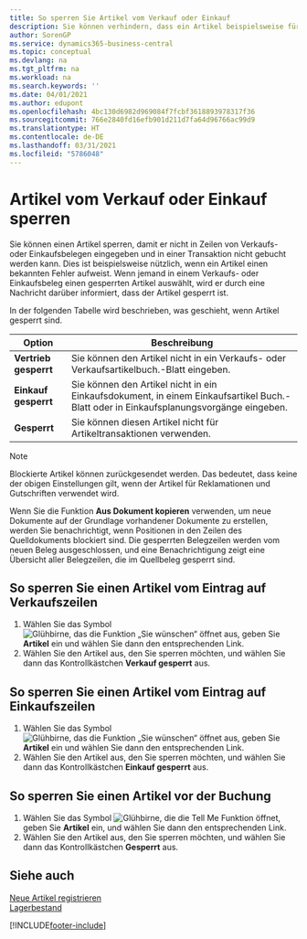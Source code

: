 ```yaml
---
title: So sperren Sie Artikel vom Verkauf oder Einkauf
description: Sie können verhindern, dass ein Artikel beispielsweise für Verkaufs- oder Einkaufsbelege verwendet wird.
author: SorenGP
ms.service: dynamics365-business-central
ms.topic: conceptual
ms.devlang: na
ms.tgt_pltfrm: na
ms.workload: na
ms.search.keywords: ''
ms.date: 04/01/2021
ms.author: edupont
ms.openlocfilehash: 4bc130d6982d969084f7fcbf3618893978317f36
ms.sourcegitcommit: 766e2840fd16efb901d211d7fa64d96766ac99d9
ms.translationtype: HT
ms.contentlocale: de-DE
ms.lasthandoff: 03/31/2021
ms.locfileid: "5786048"
---
```

# <a name="block-items-from-sales-or-purchasing"></a>Artikel vom Verkauf oder Einkauf sperren
Sie können einen Artikel sperren, damit er nicht in Zeilen von Verkaufs- oder Einkaufsbelegen eingegeben und in einer Transaktion nicht gebucht werden kann. Dies ist beispielsweise nützlich, wenn ein Artikel einen bekannten Fehler aufweist. Wenn jemand in einem Verkaufs- oder Einkaufsbeleg einen gesperrten Artikel auswählt, wird er durch eine Nachricht darüber informiert, dass der Artikel gesperrt ist.

In der folgenden Tabelle wird beschrieben, was geschieht, wenn Artikel gesperrt sind.  

|Option|Beschreibung|  
|--------------------|------------|  
|**Vertrieb gesperrt**|Sie können den Artikel nicht in ein Verkaufs- oder Verkaufsartikelbuch.-Blatt eingeben.|  
|**Einkauf gesperrt**|Sie können den Artikel nicht in ein Einkaufsdokument, in einem Einkaufsartikel Buch.-Blatt oder in Einkaufsplanungsvorgänge eingeben.|  
|**Gesperrt**|Sie können diesen Artikel nicht für Artikeltransaktionen verwenden.|  

> [!NOTE]
> Blockierte Artikel können zurückgesendet werden. Das bedeutet, dass keine der obigen Einstellungen gilt, wenn der Artikel für Reklamationen und Gutschriften verwendet wird.

Wenn Sie die Funktion **Aus Dokument kopieren** verwenden, um neue Dokumente auf der Grundlage vorhandener Dokumente zu erstellen, werden Sie benachrichtigt, wenn Positionen in den Zeilen des Quelldokuments blockiert sind. Die gesperrten Belegzeilen werden vom neuen Beleg ausgeschlossen, und eine Benachrichtigung zeigt eine Übersicht aller Belegzeilen, die im Quellbeleg gesperrt sind.

## <a name="to-block-an-item-from-being-entered-on-sales-lines"></a>So sperren Sie einen Artikel vom Eintrag auf Verkaufszeilen  
1.  Wählen Sie das Symbol ![Glühbirne, das die Funktion „Sie wünschen“ öffnet](media/ui-search/search_small.png "Was möchten Sie tun?") aus, geben Sie **Artikel** ein und wählen Sie dann den entsprechenden Link.  
2.  Wählen Sie den Artikel aus, den Sie sperren möchten, und wählen Sie dann das Kontrollkästchen **Verkauf gesperrt** aus.  

## <a name="to-block-an-item-from-being-entered-on-purchase-lines"></a>So sperren Sie einen Artikel vom Eintrag auf Einkaufszeilen  
1.  Wählen Sie das Symbol ![Glühbirne, das die Funktion „Sie wünschen“ öffnet](media/ui-search/search_small.png "Was möchten Sie tun?") aus, geben Sie **Artikel** ein und wählen Sie dann den entsprechenden Link.  
2.  Wählen Sie den Artikel aus, den Sie sperren möchten, und wählen Sie dann das Kontrollkästchen **Einkauf gesperrt** aus.  

## <a name="to-block-an-item-from-being-posted"></a>So sperren Sie einen Artikel vor der Buchung
1. Wählen Sie das Symbol ![Glühbirne, die die Tell Me Funktion öffnet](media/ui-search/search_small.png "Was möchten Sie tun?"), geben Sie **Artikel** ein, und wählen Sie dann den entsprechenden Link.
2. Wählen Sie den Artikel aus, den Sie sperren möchten, und wählen Sie dann das Kontrollkästchen **Gesperrt** aus.

## <a name="see-also"></a>Siehe auch  
[Neue Artikel registrieren](inventory-how-register-new-items.md)  
[Lagerbestand](inventory-manage-inventory.md)  


[!INCLUDE[footer-include](includes/footer-banner.md)]